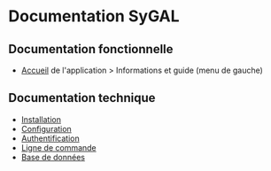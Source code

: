 Documentation SyGAL
===================

Documentation fonctionnelle
---------------------------

- [Accueil](https://sygal.normandie-univ.fr) de l'application > Informations et guide (menu de gauche)


Documentation technique
-----------------------

- [Installation](INSTALL.md)
- [Configuration](configuration/configuration.md)
- [Authentification](authentification/auth.md)
- [Ligne de commande](cli.md)
- [Base de données](database/README.md)
